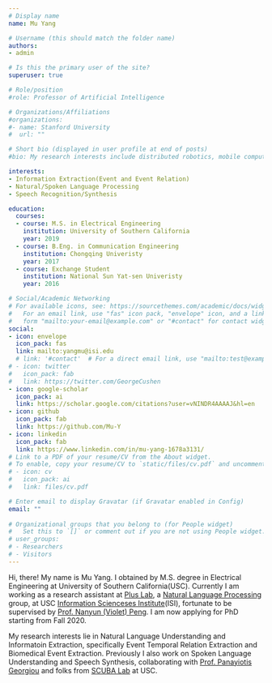 ```yaml
---
# Display name
name: Mu Yang

# Username (this should match the folder name)
authors:
- admin

# Is this the primary user of the site?
superuser: true

# Role/position
#role: Professor of Artificial Intelligence

# Organizations/Affiliations
#organizations:
#- name: Stanford University
#  url: ""

# Short bio (displayed in user profile at end of posts)
#bio: My research interests include distributed robotics, mobile computing and programmable matter.

interests:
- Information Extraction(Event and Event Relation)
- Natural/Spoken Language Processing
- Speech Recognition/Synthesis

education:
  courses:
  - course: M.S. in Electrical Engineering
    institution: University of Southern California
    year: 2019
  - course: B.Eng. in Communication Engineering
    institution: Chongqing Univeristy
    year: 2017
  - course: Exchange Student
    institution: National Sun Yat-sen Univeristy
    year: 2016

# Social/Academic Networking
# For available icons, see: https://sourcethemes.com/academic/docs/widgets/#icons
#   For an email link, use "fas" icon pack, "envelope" icon, and a link in the
#   form "mailto:your-email@example.com" or "#contact" for contact widget.
social:
- icon: envelope
  icon_pack: fas
  link: mailto:yangmu@isi.edu
  # link: '#contact'  # For a direct email link, use "mailto:test@example.org".
# - icon: twitter
#   icon_pack: fab
#   link: https://twitter.com/GeorgeCushen
- icon: google-scholar
  icon_pack: ai
  link: https://scholar.google.com/citations?user=vNINDR4AAAAJ&hl=en
- icon: github
  icon_pack: fab
  link: https://github.com/Mu-Y
- icon: linkedin
  icon_pack: fab
  link: https://www.linkedin.com/in/mu-yang-1678a3131/
# Link to a PDF of your resume/CV from the About widget.
# To enable, copy your resume/CV to `static/files/cv.pdf` and uncomment the lines below.  
# - icon: cv
#   icon_pack: ai
#   link: files/cv.pdf

# Enter email to display Gravatar (if Gravatar enabled in Config)
email: ""
  
# Organizational groups that you belong to (for People widget)
#   Set this to `[]` or comment out if you are not using People widget.  
# user_groups:
# - Researchers
# - Visitors
---
```


Hi, there! My name is Mu Yang. I obtained by M.S. degree in Electrical Engineering at University of Southern California(USC). Currently I am working as a research assistant at [Plus Lab](https://www.cs.jhu.edu/~npeng/group.html), a [Natural Language Processing](https://www.isi.edu/research_groups/nlg/home) group, at USC [Information Scienceses Institute](https://www.isi.edu/)(ISI), fortunate to be supervised by [Prof. Nanyun (Violet) Peng](https://www.cs.jhu.edu/~npeng/). I am now applying for PhD starting from Fall 2020.

My research interests lie in Natural Language Understanding and Informatoin Extraction, specifically Event Temporal Relation Extraction and Biomedical Event Extraction. Previously I also work on Spoken Language Understanding and Speech Synthesis, collaborating with [Prof. Panayiotis Georgiou](http://scuba.usc.edu/panos) and folks from [SCUBA Lab](http://scuba.usc.edu/) at USC.


